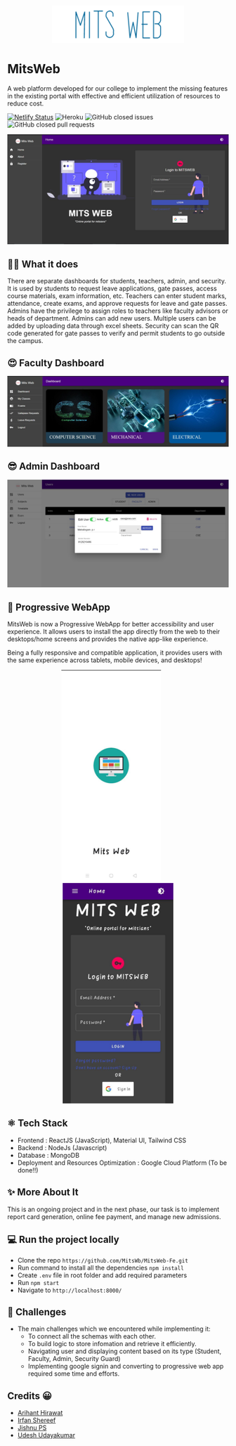 <p align="center"><img src="https://raw.githubusercontent.com/arihant-2310/.github-images/main/logo.png"></p>

# MitsWeb

A web platform developed for our college to implement the missing features in the existing portal with effective and efficient utilization of resources to reduce cost.

[![Netlify Status](https://api.netlify.com/api/v1/badges/e16b536d-64db-41c7-86dd-c29f1c48bc98/deploy-status)](https://app.netlify.com/sites/mitsweb/deploys)
![Heroku](http://heroku-badge.herokuapp.com/?app=mitsweb-be&style=flat&svg=1)
![GitHub closed issues](https://img.shields.io/github/issues-closed/MitsWb/MitsWeb-Fe?style=flat)
![GitHub closed pull requests](https://img.shields.io/github/issues-pr-closed/MitsWb/MitsWeb-Fe?color=green?style=flat)

<img src="https://raw.githubusercontent.com/arihant-2310/.github-images/main/mitswebDashboard.jpeg">

## 👨‍💻 What it does

There are separate dashboards for students, teachers, admin, and security. It is used by students to request leave applications, gate passes, access course materials, exam information, etc. Teachers can enter student marks, attendance, create exams, and approve requests for leave and gate passes. Admins have the privilege to assign roles to teachers like faculty advisors or heads of department. Admins can add new users. Multiple users can be added by uploading data through excel sheets. Security can scan the QR code generated for gate passes to verify and permit students to go outside the campus.

## 😍 Faculty Dashboard

<img src="https://raw.githubusercontent.com/arihant-2310/.github-images/main/facultyDashboard.jpeg">

## 😎 Admin Dashboard

<img src="https://raw.githubusercontent.com/arihant-2310/.github-images/main/adminDashboardLight.jpeg">

## 📱 Progressive WebApp

MitsWeb is now a Progressive WebApp for better accessibility and user experience. It allows users to install the app directly from the web to their desktops/home screens and provides the native app-like experience.

Being a fully responsive and compatible application, it provides users with the same experience across tablets, mobile devices, and desktops!

<p align="center">
  <img alt="Banner" src="https://raw.githubusercontent.com/arihant-2310/.github-images/main/mobileView2.jpeg" width="45%">
&nbsp; &nbsp; &nbsp; &nbsp;
  <img alt="Login" src="https://raw.githubusercontent.com/arihant-2310/.github-images/main/mobileView1.jpeg" width="50%">
</p>

## ⚛ Tech Stack

- Frontend : ReactJS (JavaScript), Material UI, Tailwind CSS
- Backend : NodeJs (Javascript)
- Database : MongoDB
- Deployment and Resources Optimization : Google Cloud Platform (To be done!!)

## ✨ More About It

This is an ongoing project and in the next phase, our task is to implement report card generation, online fee payment, and manage new admissions.

## 💻 Run the project locally

- Clone the repo `https://github.com/MitsWb/MitsWeb-Fe.git`
- Run command to install all the dependencies `npm install`
- Create `.env` file in root folder and add required parameters
- Run `npm start`
- Navigate to `http://localhost:8000/`

## 🤔 Challenges

- The main challenges which we encountered while implementing it:
  - To connect all the schemas with each other.
  - To build logic to store infomation and retrieve it efficiently.
  - Navigating user and displaying content based on its type (Student, Faculty, Admin, Security Guard)
  - Implementing google signin and converting to progressive web app required some time and efforts.

## Credits 😀

- [Arihant Hirawat](https://github.com/arihant-2310)
- [Irfan Shereef](https://github.com/irfan-123)
- [Jishnu PS](https://github.com/psjishnu)
- [Udesh Udayakumar](https://github.com/pilotudesh)
